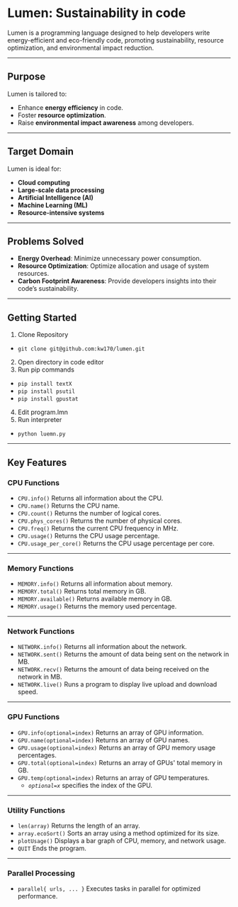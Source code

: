 # **Lumen: Sustainability in code**

Lumen is a programming language designed to help developers write energy-efficient and eco-friendly code, promoting sustainability, resource optimization, and environmental impact reduction.

---

## **Purpose**
Lumen is tailored to:
- Enhance **energy efficiency** in code.
- Foster **resource optimization**.
- Raise **environmental impact awareness** among developers.

---

## **Target Domain**
Lumen is ideal for:
- **Cloud computing**
- **Large-scale data processing**
- **Artificial Intelligence (AI)**
- **Machine Learning (ML)**
- **Resource-intensive systems**

---

## **Problems Solved**
- **Energy Overhead**: Minimize unnecessary power consumption.
- **Resource Optimization**: Optimize allocation and usage of system resources.
- **Carbon Footprint Awareness**: Provide developers insights into their code’s sustainability.

---

## **Getting Started**
1. Clone Repository
- `git clone git@github.com:kw170/lumen.git`
2. Open directory in code editor
3. Run pip commands
- `pip install textX`
- `pip install psutil`
- `pip install gpustat`
4. Edit program.lmn
5. Run interpreter
- `python luemn.py`

---

## **Key Features**

### **CPU Functions**
- `CPU.info()`
  Returns all information about the CPU.
- `CPU.name()`
  Returns the CPU name.
- `CPU.count()`
  Returns the number of logical cores.
- `CPU.phys_cores()`
  Returns the number of physical cores.
- `CPU.freq()`
  Returns the current CPU frequency in MHz.
- `CPU.usage()`
  Returns the CPU usage percentage.
- `CPU.usage_per_core()`
  Returns the CPU usage percentage per core.

---

### **Memory Functions**
- `MEMORY.info()`
  Returns all information about memory.
- `MEMORY.total()`
  Returns total memory in GB.
- `MEMORY.available()`
  Returns available memory in GB.
- `MEMORY.usage()`
  Returns the memory used percentage.

---

### **Network Functions**
- `NETWORK.info()`
  Returns all information about the network.
- `NETWORK.sent()`
  Returns the amount of data being sent on the network in MB.
- `NETWORK.recv()`
  Returns the amount of data being received on the network in MB.
- `NETWORK.live()`
  Runs a program to display live upload and download speed.

---

### **GPU Functions**
- `GPU.info(optional=index)`
  Returns an array of GPU information.
- `GPU.name(optional=index)`
  Returns an array of GPU names.
- `GPU.usage(optional=index)`
  Returns an array of GPU memory usage percentages.
- `GPU.total(optional=index)`
  Returns an array of GPUs' total memory in GB.
- `GPU.temp(optional=index)`
  Returns an array of GPU temperatures.
  - *`optional=x`* specifies the index of the GPU.

---

### **Utility Functions**
- `len(array)`
  Returns the length of an array.
- `array.ecoSort()`
  Sorts an array using a method optimized for its size.
- `plotUsage()`
  Displays a bar graph of CPU, memory, and network usage.
- `QUIT`
  Ends the program.

---

### **Parallel Processing**
- `parallel{ urls, ... }`
  Executes tasks in parallel for optimized performance.

